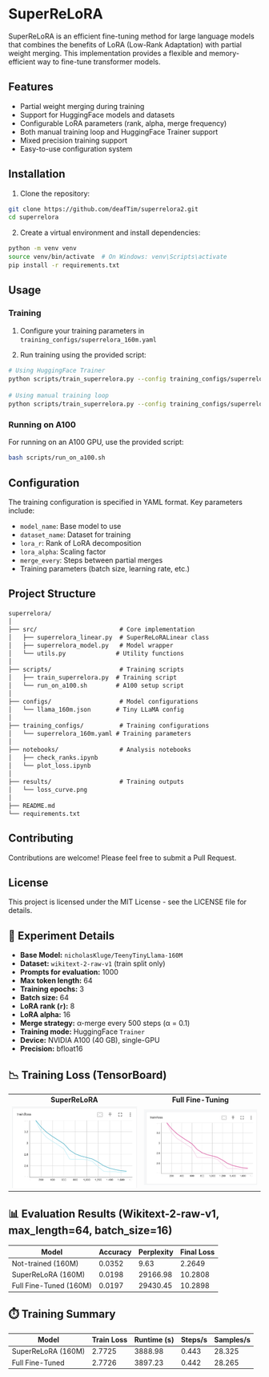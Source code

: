 # SuperReLoRA

SuperReLoRA is an efficient fine-tuning method for large language models that combines the benefits of LoRA (Low-Rank Adaptation) with partial weight merging. This implementation provides a flexible and memory-efficient way to fine-tune transformer models.

## Features

- Partial weight merging during training
- Support for HuggingFace models and datasets
- Configurable LoRA parameters (rank, alpha, merge frequency)
- Both manual training loop and HuggingFace Trainer support
- Mixed precision training support
- Easy-to-use configuration system

## Installation

1. Clone the repository:
```bash
git clone https://github.com/deafTim/superrelora2.git
cd superrelora
```

2. Create a virtual environment and install dependencies:
```bash
python -m venv venv
source venv/bin/activate  # On Windows: venv\Scripts\activate
pip install -r requirements.txt
```

## Usage

### Training

1. Configure your training parameters in `training_configs/superrelora_160m.yaml`

2. Run training using the provided script:
```bash
# Using HuggingFace Trainer
python scripts/train_superrelora.py --config training_configs/superrelora_160m.yaml --use_trainer

# Using manual training loop
python scripts/train_superrelora.py --config training_configs/superrelora_160m.yaml
```

### Running on A100

For running on an A100 GPU, use the provided script:
```bash
bash scripts/run_on_a100.sh
```

## Configuration

The training configuration is specified in YAML format. Key parameters include:

- `model_name`: Base model to use
- `dataset_name`: Dataset for training
- `lora_r`: Rank of LoRA decomposition
- `lora_alpha`: Scaling factor
- `merge_every`: Steps between partial merges
- Training parameters (batch size, learning rate, etc.)

## Project Structure

```
superrelora/
│
├── src/                       # Core implementation
│   ├── superrelora_linear.py  # SuperReLoRALinear class
│   ├── superrelora_model.py   # Model wrapper
│   └── utils.py              # Utility functions
│
├── scripts/                   # Training scripts
│   ├── train_superrelora.py  # Training script
│   └── run_on_a100.sh        # A100 setup script
│
├── configs/                   # Model configurations
│   └── llama_160m.json       # Tiny LLaMA config
│
├── training_configs/          # Training configurations
│   └── superrelora_160m.yaml # Training parameters
│
├── notebooks/                 # Analysis notebooks
│   ├── check_ranks.ipynb
│   └── plot_loss.ipynb
│
├── results/                   # Training outputs
│   └── loss_curve.png
│
├── README.md
└── requirements.txt
```

## Contributing

Contributions are welcome! Please feel free to submit a Pull Request.

## License

This project is licensed under the MIT License - see the LICENSE file for details. 


## 🧪 Experiment Details

- **Base Model:** `nicholasKluge/TeenyTinyLlama-160M`
- **Dataset:** `wikitext-2-raw-v1` (train split only)
- **Prompts for evaluation:** 1000
- **Max token length:** 64
- **Training epochs:** 3
- **Batch size:** 64
- **LoRA rank (`r`):** 8
- **LoRA alpha:** 16
- **Merge strategy:** α-merge every 500 steps (α = 0.1)
- **Training mode:** HuggingFace `Trainer`
- **Device:** NVIDIA A100 (40 GB), single-GPU
- **Precision:** bfloat16



## 📉 Training Loss (TensorBoard)

<table>
  <tr>
    <td align="center"><b>SuperReLoRA</b></td>
    <td align="center"><b>Full Fine-Tuning</b></td>
  </tr>
  <tr>
    <td><img src="TensorBoardLoss_Super.png" width="400"></td>
    <td><img src="TensorBoardLoss_Full.png" width="400"></td>
  </tr>
</table>

## 📊 Evaluation Results (Wikitext-2-raw-v1, max_length=64, batch_size=16)

| Model               | Accuracy | Perplexity | Final Loss |
|--------------------|----------|------------|-------------|
| Not-trained (160M) | 0.0352   | 9.63       | 2.2649      |
| SuperReLoRA (160M) | 0.0198   | 29166.98   | 10.2808     |
| Full Fine-Tuned (160M)    | 0.0197   | 29430.45   | 10.2898     |

## ⏱️ Training Summary

| Model               | Train Loss | Runtime (s) | Steps/s | Samples/s |
|--------------------|------------|-------------|---------|------------|
| SuperReLoRA (160M) | 2.7725     | 3888.98     | 0.443   | 28.325     |
| Full Fine-Tuned    | 2.7726     | 3897.23     | 0.442   | 28.265     |